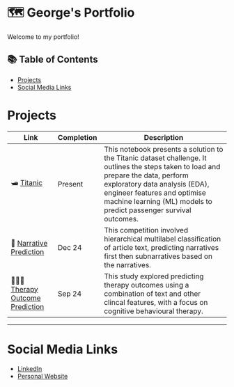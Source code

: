 # 🗺 George's Portfolio

Welcome to my portfolio!

## 📚 Table of Contents
- [Projects](#projects)
- [Social Media Links](#social-media-links)

# Projects

| Link | Completion | Description | 
|---|---|---|
| 🛥️ [Titanic](https://github.com/georgesnape01/titanic) | Present | This notebook presents a solution to the Titanic dataset challenge. It outlines the steps taken to load and prepare the data, perform exploratory data analysis (EDA), engineer features and optimise machine learning (ML) models to predict passenger survival outcomes. |
| 📰 [Narrative Prediction](https://github.com/georgesnape01/dissertation) | Dec 24 | This competition involved hierarchical multilabel classification of article text, predicting narratives first then subnarratives based on the narratives. |
| 👩🏻‍⚕️ [Therapy Outcome Prediction](https://github.com/georgesnape01/dissertation) | Sep 24 | This study explored predicting therapy outcomes using a combination of text and other clincal features, with a focus on cognitive behavioural therapy. |

***

# Social Media Links

- [LinkedIn](https://www.linkedin.com/in/george-a-snape/)
- [Personal Website](https://georgesnape01.github.io./index.html)
